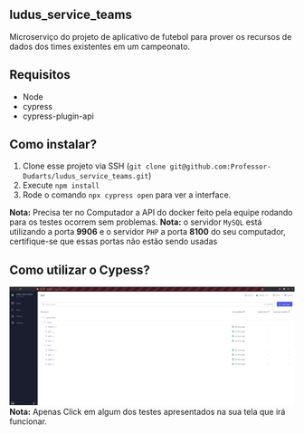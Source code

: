 ## ludus_service_teams
Microserviço do projeto de aplicativo de futebol para prover os recursos de dados dos times existentes em um campeonato.

## Requisitos
- Node
- cypress 
- cypress-plugin-api

## Como instalar?
1. Clone esse projeto via SSH (`git clone git@github.com:Professor-Dudarts/ludus_service_teams.git`)
2. Execute `npm install`
3. Rode o comando `npx cypress open` para ver a interface.

**Nota:** Precisa ter no Computador a API do docker feito pela equipe rodando para os testes ocorrem sem problemas.
**Nota:** o servidor `MySQL` está utilizando a porta **9906** e o servidor `PHP` a porta **8100** do seu computador, certifique-se que essas portas não estão sendo usadas

## Como utilizar o Cypess?
![Print da tela inicial](ImageCypress.jpg)
**Nota:** Apenas Click em algum dos testes apresentados na sua tela que irá funcionar.